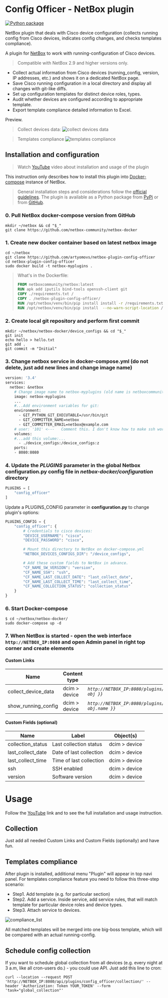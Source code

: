 # Config Officer - NetBox plugin
[![Python package](https://github.com/kzarms/netbox-plugin-config-officer/actions/workflows/pipeline.yml/badge.svg?branch=main)](https://github.com/kzarms/netbox-plugin-config-officer/actions/workflows/pipeline.yml)

NetBox plugin that deals with Cisco device configuration (collects running config from Cisco devices, indicates config changes, and checks templates compliance).

A plugin for [NetBox](https://github.com/netbox-community/netbox) to work with running-configuration of Cisco devices.
>Compatible with NetBox 2.9 and higher versions only.

- Collect actual information from Cisco devices (running_config, version, IP addresses, etc.) and shows it on a dedicated NetBox page.
- Save Cisco running configuration in a local directory and display all changes with git-like diffs.
- Set up configuration templates for distinct device roles, types.
- Audit whether devices are configured according to appropriate template.
- Export template compliance detailed information to Excel.

Preview.
> Collect devices data:
> ![collect devices data](static/collection.gif) 

> Templates compliance
> ![templates compliance](static/templates.gif)

## Installation and configuration

>Watch [YouTube](https://www.youtube.com/watch?v=O5kayrkuC1E) video about installation and usage of the plugin

This instruction only describes how to install this plugin into [Docker-compose](https://github.com/netbox-community/netbox-docker) instance of NetBox.
>General installation steps and considerations follow the [official guidelines](https://netbox.readthedocs.io/en/stable/plugins/).
>The plugin is available as a Python package from [PyPi](https://pypi.org/project/netbox-plugin-config-officer/) or from [GitHub](https://github.com/artyomovs/netbox-plugin-config-officer).

### 0. Pull NetBox docker-compose version from GitHub

```shell
mkdir ~/netbox && cd "$_"
git clone https://github.com/netbox-community/netbox-docker
```

### 1. Create new docker container based on latest netbox image

```shell
cd ~/netbox
git clone https://github.com/artyomovs/netbox-plugin-config-officer
cd netbox-plugin-config-officer
sudo docker build -t netbox-myplugins .
```

>What's in the Dockerfile:
>
>```dockerfile
>FROM netboxcommunity/netbox:latest
>RUN apk add iputils bind-tools openssh-client git
>COPY ./requirements.txt /
>COPY . /netbox-plugin-config-officer/
>RUN /opt/netbox/venv/bin/pip install install -r /requirements.txt
>RUN /opt/netbox/venv/bin/pip install  --no-warn-script-location /netbox-plugin-config-officer/
>```

### 2. Create local git repository and perform first commit

```shell
mkdir ~/netbox/netbox-docker/device_configs && cd "$_"
git init
echo hello > hello.txt
git add .
git commit -m "Initial"
```

### 3. Change **netbox** service in docker-compose.yml (do not delete, just add new lines and change image name)

```dockerfile
version: '3.4'
services:
  netbox: &netbox
    # Change image name to netbox-myplugins (old name is netboxcommunity/netbox:${VERSION-latest})
    image: netbox-myplugins
    ...
    #...Add environment variables for git:
    environment:
      - GIT_PYTHON_GIT_EXECUTABLE=/usr/bin/git
      - GIT_COMMITTER_NAME=netbox
      - GIT_COMMITTER_EMAIL=netbox@example.com
    # user: '101' <---   Comment this. I don't know how to make ssh work with this line as for now.
    volumes:        
    #...add this volume:...
      - ./device_configs:/device_configs:z
    ports:
    - 8080:8080
```

### 4. Update the *PLUGINS* parameter in the global Netbox **configuration.py** config file in *netbox-docker/configuration* directory

```python
PLUGINS = [
    "config_officer"
]
```

Update a PLUGINS_CONFIG parameter in **configuration.py** to change plugin's options:

```python
PLUGINS_CONFIG = {
    "config_officer": {
        # Credentials to cisco devices:
        "DEVICE_USERNAME": "cisco",
        "DEVICE_PASSWORD": "cisco",

        # Mount this directory to NetBox on docker-compose.yml
        "NETBOX_DEVICES_CONFIGS_DIR": "/device_configs",

        # Add these custom fields to NetBox in advance.
        "CF_NAME_SW_VERSION": "version",
        "CF_NAME_SSH": "ssh",
        "CF_NAME_LAST_COLLECT_DATE": "last_collect_date",
        "CF_NAME_LAST_COLLECT_TIME": "last_collect_time",
        "CF_NAME_COLLECTION_STATUS": "collection_status"
    }
}
```

### 6. Start Docker-compose

```shell
$ cd ~/netbox/netbox-docker/
sudo docker-compose up -d
```

### 7. When NetBox is started - open the web interface `http://NETBOX_IP:8080` and open Admin panel in right top corner and create elements

#### Custom Links

| Name                  | Content type  | URL                                                                            |
|-----------------------|---------------|--------------------------------------------------------------------------------|
| collect_device_data   | dcim > device | *`http://NETBOX_IP:8080/plugins/config_officer/collect_device_config/{{ obj }}`* |
| show_running_config   | dcim > device | *`http://NETBOX_IP:8080/plugins/config_officer/running_config/{{ obj.name }}`*   |

#### Custom Fields (optional)

| Name                  | Label                     | Object(s)     |
|-----------------------|---------------------------|---------------|
| collection_status     | Last collection status    | dcim > device |
| last_collect_date     | Date of last collection   | dcim > device |
| last_collect_time     | Time of last collection   | dcim > device |
| ssh                   | SSH enabled               | dcim > device |
| version               | Software version          | dcim > device |

# Usage

Follow the [YouTube](https://www.youtube.com/watch?v=O5kayrkuC1E) link and to see the full installation and usage instruction.

## Collection

Just add all needed Custom Links and Custom Fields (optionally) and have fun.

## Templates compliance

After plugin is installed, additional menu "Plugin" will appear in top navi panel.
For templates compliance feature you need to follow this three-step scenario:

- Step1. Add template (e.g. for particular section)
- Step2. Add a service. Inside service, add service rules, that will match template for particular device roles and device types. 
- Step3. Attach service to devices.

![compliance_list](static/compliance_list.png)

All matched templates will be merged into one big-boss template, which will be compared with an actual running-config.

## Schedule config collection

If you want to schedule global collection from all devices (e.g. every night at 3 a.m, like all cron-users do.) - you could use API. Just add this line to cron: 

```shell
curl --location --request POST 'http://NETBOX_IP:8080/api/plugins/config_officer/collection/' --header 'Authorization: Token YOUR_TOKEN' --form 'task="global_collection"'
```
